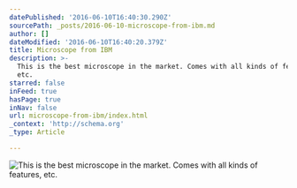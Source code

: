 ```yaml
---
datePublished: '2016-06-10T16:40:30.290Z'
sourcePath: _posts/2016-06-10-microscope-from-ibm.md
author: []
dateModified: '2016-06-10T16:40:20.379Z'
title: Microscope from IBM
description: >-
  This is the best microscope in the market. Comes with all kinds of features,
  etc.
starred: false
inFeed: true
hasPage: true
inNav: false
url: microscope-from-ibm/index.html
_context: 'http://schema.org'
_type: Article

---
```

![This is the best microscope in the market. Comes with all kinds of features, etc.](https://the-grid-user-content.s3-us-west-2.amazonaws.com/788e2066-356b-4bf0-b7db-0cee8e292878.png)